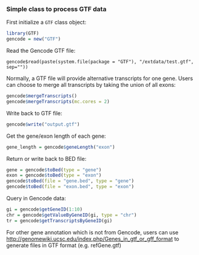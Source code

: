 ### Simple class to process GTF data

First initialize a `GTF` class object:

```r
library(GTF)
gencode = new("GTF")
```

Read the Gencode GTF file:

```
gencode$read(paste(system.file(package = "GTF"), "/extdata/test.gtf", sep=""))
```

Normally, a GTF file will provide alternative transcripts for one gene. 
Users can choose to merge all transcripts by taking the union of all exons:

```r
gencode$mergeTranscripts()
gencode$mergeTranscripts(mc.cores = 2)
```

Write back to GTF file:

```r
gencode$write("output.gtf")
```

Get the gene/exon length of each gene:

```r
gene_length = gencode$geneLength("exon")
```

Return or write back to BED file:

```r
gene = gencode$toBed(type = "gene")
exon = gencode$toBed(type = "exon")
gencode$toBed(file = "gene.bed", type = "gene")
gencode$toBed(file = "exon.bed", type = "exon")
```

Query in Gencode data:

```r
gi = gencode$getGeneID(1:10)
chr = gencode$getValueByGeneID(gi, type = "chr")
tr = gencode$getTranscriptsByGeneID(gi)
```

For other gene annotation which is not from Gencode, users can use http://genomewiki.ucsc.edu/index.php/Genes_in_gtf_or_gff_format to generate files in GTF format (e.g. refGene.gtf)
